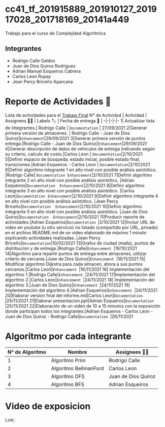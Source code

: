 # cc41_tf_201915889_201910127_201917028_201718169_20141a449
Trabajo para el curso de Complejidad Algoritmica

## Integrantes
* Rodrigo Calle Galdos
* Juan de Dios Quiroz Rodriguez
* Adrian Manuel Esqueiros Cabrera
* Carlos Leon Rupay
* Jean Percy Briceño Aparcana
# Reporte de Actividades 📝
Lista de actividades para el [Trabajo Final](https://github.com/RodriCalle/cc41_tf_201915889_201910127_201917028_201718169_20141a449)
N° de Actividad | Actividad | Assignees 👨‍💻 | Labels 🏷️ | Fecha de entrega 📅 | 
-|-|-|-|-
1| Actualizar lista de Integrantes.| Rodrigo Calle |  `Documentation` | 27/09/2021
2|Generar primera versión de almacenes. | Rodrigo Calle - Juan de Dios Quiroz|`Enhancement`|29/09/2021
3|Generar primera versión de puntos entrega.|Rodrigo Calle - Juan de Dios Quiroz|`Enhancement`|29/09/2021
4|Generar descripción de datos de vehículos de entrega indicando según su criterio, calculo de costo.|Carlos Leon |  `Documentation`|2/10/2021
5|Definir espacio de búsqueda, estado inicial, posible estado final, transiciones.|Adrian Esqueiros - Carlos Leon |  `Documentation`|2/10/2021
6|Definir algoritmo integrante 1 en alto nivel con posible análisis asintótico. |Rodrigo Calle| `Documentation Enhancement`|2/10/2021
7|Definir algoritmo integrante 2 en alto nivel con posible análisis asintótico. |Adrian Esqueiros|`Documentation  Enhancement`|2/10/2021
8|Definir algoritmo integrante 3 en alto nivel con posible análisis asintótico. |Carlos Leon|`Documentation Enhancement`|2/10/2021
9|Definir algoritmo integrante 4 en alto nivel con posible análisis asintótico. |Jean Percy Briceño|`Documentation  Enhancement`|2/10/2021
10|Definir algoritmo integrante 5 en alto nivel con posible análisis asintótico. |Juan de Dios Quiroz|`Documentation  Enhancement`|2/10/2021
11|Producir reporte de actividades.|Adrian Esqueiros|`Documentation `|2/10/2021
12|Incluir URL de video en youtube (u otro servicio) no listado (compartido por URL, privado) en el archivo README.md de un video elaborado de máximo 1 minuto explicando actividades realizadas..|Jean Percy Briceño|`Documentation`|10/02/2021
13|Grafos de ciudad (malla), puntos de distribución y de entrega.|Rodrigo Calle|`Enhancement `|19/10/2021
 14|Algoritmo para repartir puntos de entrega entre almacenes, utilizar criterio de cercanía.|Juan de Dios Quiroz|`Enhancement `|16/11/2021
15| Modificar algoritmo Dijkstra para cada almacen, ahora a sus puntos cercanos.|Carlos Leon|`Enhancement `|16/11/2021
16| Implementación del algoritmo 1.|Rodrigo Calle|`Enhancement `|24/11/2021
17|Implementación del algoritmo 2.|Carlos Leon|`Enhancement `|24/11/2021
18| Implementación del algoritmo 3.|Juan de Dios Quiroz|`Enhancement `|24/11/2021
19| Implementación del algoritmo 4.|Adrian Esqueiros|`Enhancement `|24/11/2021
20|Elaborar version final del informe.md|Carlos Leon|`Documentation `|25/11/2021
21|Elaborar presentacion.ppt|Adrian Esqueiros|`Documentation `|25/11/2021
22|Elaboración de un video de 10 a 15 minutos con la exposición donde participan todos los integrantes:|Adrian Esqueiros - Carlos Leon - Juan de Dios Quiroz - Rodrigo Calle|`Documentation `|26/11/2021
# Algoritmo por cada integrante

N° de Algoritmo | Nombre | Assignees 👨‍💻 | 
-|-|-
1| Algoritmo Prim| Rodrigo Calle |  
2|Algoritmo BellmanFord | Carlos Leon|
3|Algoritmo DFS|Juan de Dios Quiroz|
4|Algoritmo BFS|Adrian Esqueiros|
# Video de exposicion
Link: 
                                         

